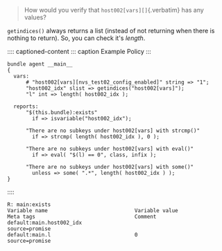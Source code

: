 > How would you verify that `host002[vars][]`{.verbatim} has any values?

`getindices()` always returns a list (instead of not returning when
there is nothing to return). So, you can check it\'s *length*.

:::: captioned-content
::: caption
Example Policy
:::

``` {.cfengine3 include-stdlib="t" log-level="info" exports="both" extra-opts="--show-evaluated-vars=default:main\\\\." tangle="check_if_there_are_any_subkeys_under_a_classic_array_key.cf"}
bundle agent __main__
{
  vars:
      # "host002[vars][nvs_test02_config_enabled]" string => "1";
      "host002_idx" slist => getindices("host002[vars]");
      "l" int => length( host002_idx );

  reports:
      "$(this.bundle):exists"
        if => isvariable("host002_idx");

      "There are no subkeys under host002[vars] with strcmp()"
        if => strcmp( length( host002_idx ), 0 );

      "There are no subkeys under host002[vars] with eval()"
        if => eval( "$(l) == 0", class, infix );

      "There are no subkeys under host002[vars] with some()"
        unless => some( ".*", length( host002_idx ) );
}
```
::::

``` example
R: main:exists
Variable name                            Variable value                                               Meta tags                                Comment
default:main.host002_idx                                                                              source=promise
default:main.l                           0                                                            source=promise
```
